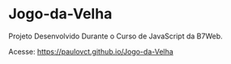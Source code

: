 # Jogo-da-Velha

Projeto Desenvolvido Durante o Curso de JavaScript da B7Web.

Acesse:
https://paulovct.github.io/Jogo-da-Velha

